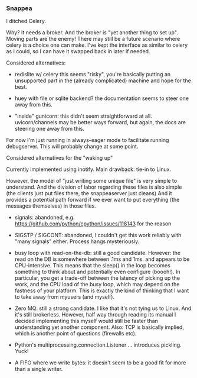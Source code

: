 ### Snappea

I ditched Celery.

Why? It needs a broker. And the broker is "yet another thing to set up". Moving parts are the enemy!
There may still be a future scenario where celery is a choice one can make. I've kept the interface as similar to celery
as I could, so I can have it swapped back in later if needed.

Considered alternatives:

* redislite w/ celery
    this seems "risky", you're basically putting an unsupported part in the (already complicated) machine and hope for
    the best.

* huey with file or sqlite backend?
    the documentation seems to steer one away from this.

* "inside" gunicorn: this didn't seem straightforward at all. uvicorn/channels may be better ways forward, but again,
  the docs are steering one away from this.

For now I'm just running in always-eager mode to facilitate running debugserver. This will probably change at some point.



Considered alternatives for the "waking up"

Currently implemented using inotify.
Main drawback: tie-in to Linux.

However, the model of "just writing some unique file" is very simple to understand.
And the division of labor regarding these files is also simple (the clients just put files there, the snappeaserver just cleans)
And it provides a potential path forward if we ever want to put everything (the messages themselves) in those files.

* signals: abandoned, e.g. https://github.com/python/cpython/issues/118143 for the reason

* SIGSTP / SIGCONT: abandoned, I couldn't get this work reliably with "many signals" either. Process hangs mysteriously.

* busy loop with read-on-the-db: still a good candidate. However: the read on the DB is somewhere between .1ms and 1ms.
  and appears to be CPU-intensive. This means that the sleep() in the loop becomes something to think about and
  potentially even configure (boooh!). In particular, you get a trade-off between the latency of picking up the work,
  and the CPU load of the busy loop, which may depend on the fastness of your platform. This is exactly the kind of
  thinking that I want to take away from myusers (and myself).

* Zero MQ: still a strong candidate. I like that it's not tying us to Linux. And it's still brokerless. However, half
  way through reading its manual I decided implementing this myself would still be faster than understanding yet another
  component. Also: TCP is basically implied, which is another point of questions (firewalls etc).

* Python's multiprocessing.connection.Listener ... introduces pickling. Yuck!

* A FIFO where we write bytes: it doesn't seem to be a good fit for more than a single writer.

